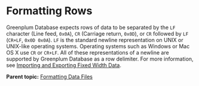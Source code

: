 # Formatting Rows 

Greenplum Database expects rows of data to be separated by the `LF` character \(Line feed, `0x0A`\), `CR` \(Carriage return, `0x0D`\), or `CR` followed by `LF` \(`CR+LF`, `0x0D 0x0A`\). `LF` is the standard newline representation on UNIX or UNIX-like operating systems. Operating systems such as Windows or Mac OS X use `CR` or `CR+LF`. All of these representations of a newline are supported by Greenplum Database as a row delimiter. For more information, see [Importing and Exporting Fixed Width Data](g-importing-and-exporting-fixed-width-data.html).

**Parent topic:** [Formatting Data Files](../../load/topics/g-formatting-data-files.html)

